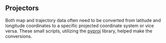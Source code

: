 ## Projectors

Both map and trajectory data often need to be converted from latitude and longitude coordinates to a specific projected coordinate system or vice versa. These small scripts, utilizing the [pyproj](https://pypi.org/project/pyproj/) library, helped make the conversions.
